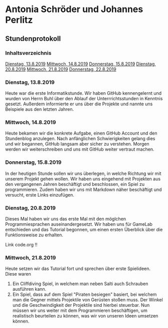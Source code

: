 # Antonia Schröder und Johannes Perlitz
## Stundenprotokoll
### Inhaltsverzeichnis

[Dienstag, 13.8.2019](#1)
[Mittwoch, 14.8.2019](#2)
[Donnerstag, 15.8.2019](#3)
[Dienstag, 20.8.2019](#4)
[Mittwoch, 21.8.2019](#5)
[Donnerstag, 22.8.2019](#6)

### Dienstag, 13.8.2019<a name="1"></a>

Heute war die erste Informatikstunde. Wir haben GitHub kennengelernt und wurden von Herrn Buhl über den Ablauf der Unterrrichtsstunden in Kenntnis gesetzt. Außerdem informierte er uns über die Projekte und nannte uns Beispiele aus den letzten Jahren.


### Mittwoch, 14.8.2019<a name="2"></a>

Heute bekamen wir die konkrete Aufgabe, einen GitHub Account und den Stundenblog anzulegen. Nach anfänglichen Schwierigkeiten gelang dies und wir begannen, GitHub langsam aber sicher zu verstehen. Morgen werden wir weiterschreiben und uns mit GitHub weiter vertraut machen.


### Donnerstag, 15.8.2019<a name="3"></a>

In der heutigen Stunde sollen wir uns überlegen, in welche Richtung wir mit unserem Projekt gehen wollen. Wir haben uns eingehend mit Projekten aus den vergangenen Jahren beschäftigt und beschlossen, ein Spiel zu programmieren. Zudem haben wir uns mit Markdown näher beschäftigt und versucht, erste Links einzufügen.


### Dienstag, 20.8.2019<a name="4"></a>

Dieses Mal haben wir uns das erste Mal mit den möglchen Programmiesprachen auseinandergesetzt. Wir haben uns für GameLab entschieden und das Tutorial begonnen, um einen ersten Überblick über die Funktionsweise zu erhalten.

Link code.org !!


### Mittwoch, 21.8.2019<a name="5"></a>

Heute setzen wir das Tutorial fort und sprechen über erste Spielideen. Diese waren 
1. Ein Cliffdiving Spiel, in welchem man neben Salti auch Schrauben ausführen kann.
2. Ein Spiel, dass auf dem Spiel "Piraten besiegen" basiert, bei welchem man die Gegner mittels Projektile von Gerüsten stoßen muss. Der Winkel und die Geschwindigkeit der Projektile sind hierbei steuerbar. Nun müssen wir uns weiter mit dem Programmieren beschäftigen, um realistisch beurteilen zu können, was wir von unseren Ideen umsetzen können.

